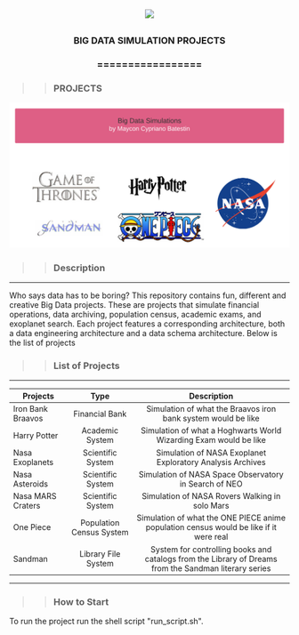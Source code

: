 <h1 align="center">
<img src="https://img.shields.io/static/v1?label=BIGDATA%20POR&message=MAYCON%20BATESTIN&color=7159c1&style=flat-square&logo=ghost"/>


<h3> <p align="center">BIG DATA SIMULATION PROJECTS </p> </h3>
<h3> <p align="center"> ================= </p> </h3>

>> <h3> PROJECTS </h3>

![delta](img/art.png)




>> <h3> Description </h3>
-------------------------

<p> Who says data has to be boring? This repository contains fun, different and creative Big Data projects. These are projects that simulate financial operations, data archiving, population census, academic exams, and exoplanet search.
Each project features a corresponding architecture, both a data engineering architecture and a data schema architecture.
Below is the list of projects</p>

>> <h3> List of Projects </h3>
------------------------------

Projects                                                  | Type  	                    |    Description                                                                                        |
----------------------------------------------------------|:---------------------------:|:-----------------------------------------------------------------------------------------------------:|
Iron Bank Braavos                          				  |Financial Bank 	            | Simulation of what the Braavos iron bank system would be like                                         |
Harry Potter											  |Academic System              | Simulation of what a Hoghwarts World Wizarding Exam would be like                                     |
Nasa Exoplanets								    		  |Scientific System            | Simulation of NASA Exoplanet Exploratory Analysis Archives                                            |
Nasa Asteroids								    		  |Scientific System            | Simulation of NASA Space Observatory in Search of NEO                                                 |
Nasa MARS Craters								    	  |Scientific System            | Simulation of NASA Rovers Walking in solo Mars                                                        |
One Piece												  |Population Census System     | Simulation of what the ONE PIECE anime population census would be like if it were real                |
Sandman													  |Library File System          | System for controlling books and catalogs from the Library of Dreams from the Sandman literary series |


-------------------------
>> <h3> How to Start </h3>

<p> To run the project run the shell script "run_script.sh". </p>
